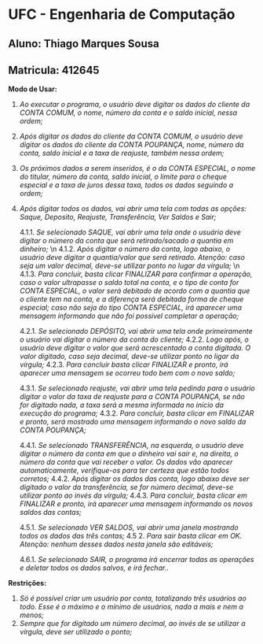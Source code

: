 # UFC - Engenharia de Computação
## Aluno: Thiago Marques Sousa
## Matricula: 412645

<b>Modo de Usar:</b>
1. <i>Ao executar o programa, o usuário deve digitar os dados do cliente da CONTA COMUM, o nome, número da conta e o saldo inicial, nessa ordem;</i>
2. <i>Após digitar os dados do cliente da CONTA COMUM, o usuário deve digitar os dados do cliente da CONTA POUPANÇA, nome, número da conta, saldo inicial e a taxa de reajuste, também nessa ordem; </i>
3. <i>Os próximos dados a serem inseridos, é o da CONTA ESPECIAL, o nome do titular, número da conta, saldo inicial, o limite para o cheque especial e a taxa de juros dessa taxa, todos os dados seguindo a ordem;</i>
4. <i>Após digitar todos os dados, vai abrir uma tela com todas as opções: Saque, Deposito, Reajuste, Transferência, Ver Saldos e Sair; </i>

   4.1.1. <i>Se selecionado SAQUE, vai abrir uma tela onde o usuário deve digitar o número da conta que será retirado/sacado a quantia em dinheiro;</i>
   \n 4.1.2. <i>Após digitar o número da conta, logo abaixo, o usuário deve digitar a quantia/valor que será retirado. Atenção: caso seja um valor decimal, deve-se utilizar ponto no lugar da vírgula;</i>
   \n 4.1.3. <i>Para concluir, basta clicar  FINALIZAR para confirmar a operação, caso o valor ultrapasse o saldo total na conta, e o tipo de conta for CONTA ESPECIAL, o valor será debitado de acordo com a quantia que o cliente tem na conta, e a diferença será debitada forma de cheque especial; caso não seja do tipo CONTA ESPECIAL, irá aparecer uma mensagem informando que não foi possível completar a operação;</i>

   4.2.1. <i>Se selecionado DEPÓSITO, vai abrir uma tela onde primeiramente o usuário vai digitar o número da conta do cliente;</i>
   4.2.2. <i>Logo após, o usuário deve digitar o valor que será acrescentado a conta digitada. O valor digitado, caso seja decimal, deve-se utilizar ponto no ligar da vírgula;</i>
   4.2.3. <i>Para concluir  basta clicar FINALIZAR e pronto, irá aparecer uma mensagem se ocorreu todo bem com o novo saldo;</i>

   4.3.1. <i>Se selecionado reajuste, vai abrir uma tela pedindo para o usuário digitar o valor da taxa de reajuste para a CONTA POUPANÇA, se não for digitado nada, a taxa será a mesma informada no início da execução do programa;</i>
   4.3.2. <i>Para concluir, basta clicar em FINALIZAR e pronto, será mostrado uma mensagem informando o novo saldo da CONTA POUPANÇA;</i>

   4.4.1. <i>Se selecionado TRANSFERÊNCIA, na esquerda, o usuário deve digitar o número da conta em que o dinheiro vai sair e, na direita, o número da conta que vai receber o valor. Os dados vão aparecer automaticamente, verifique-os para ter certeza que estão todos corretos;</i>
   4.4.2. <i>Após digitar os dados das conta, logo abaixo deve ser digitado o valor da transferência, se for número decimal, deve-se utilizar ponto ao invés da vírgula; </i>
   4.4.3. <i>Para concluir, basta clicar em FINALIZAR e pronto, irá aparecer uma mensagem informando os novos saldos das contas;</i>

   4.5.1. <i>Se selecionado VER SALDOS, vai abrir uma janela mostrando todos os dados das três contas;</i>
   4.5 2. <i>Para sair basta clicar em OK. Atenção: nenhum desses dados nesta janela são editáveis;</i>

   4.6.1. <i>Se selecionado SAIR, o programa irá encerrar todas as operações e deletar todos os dados salvos, e irá fechar.</i>.

<b>Restrições:</b>
1. <i>Só é possível criar um usuário por conta, totalizando três usuários ao todo. Esse é o máximo e o mínimo de usuários, nada a mais e nem a menos;</i>
2. <i>Sempre que for digitado um número decimal, ao invés de se utilizar a vírgula, deve ser utilizado o ponto; </i>
